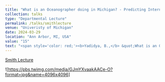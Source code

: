 ```yaml
---
title: "What is an Oceanographer doing in Michigan? - Predicting Internal Tides using Supercomputers"
collection: talks
type: "Departmental Lecture"
permalink: /talks/smithlecture
venue: "Univeristy of Michigan"
date: 2024-03-29
location: "Ann Arbor, MI, USA"
value: "15"
text: "<span style='color: red;'><b>Yadidya, B.,</b> &quot;What is an Oceanographer doing in Michigan? - Predicting Internal Tides using Supercomputers&quot;, <b><i>Smith Lecture</i></b>, Department of Earth & Environmental Sciences, University of Michigan, March 2024, Ann Arbor, MI.</span>"
---
```



[Smith Lecture](https://lsa.umich.edu/earth/about-us/news-events/all-events.detail.html/108208-21819110.html)

![https://pbs.twimg.com/media/GJmYXvaakAACe-O?format=jpg&name=4096x4096]
